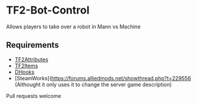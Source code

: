 # TF2-Bot-Control
Allows players to take over a robot in Mann vs Machine

## Requirements
- [TF2Attributes](https://forums.alliedmods.net/showthread.php?t=210221)
- [TF2Items](https://forums.alliedmods.net/forumdisplay.php?f=146)
- [DHooks](https://forums.alliedmods.net/showthread.php?t=180114)
- [SteamWorks](https://forums.alliedmods.net/showthread.php?t=229556 (Althought it only uses it to change the server game description)

Pull requests welcome
